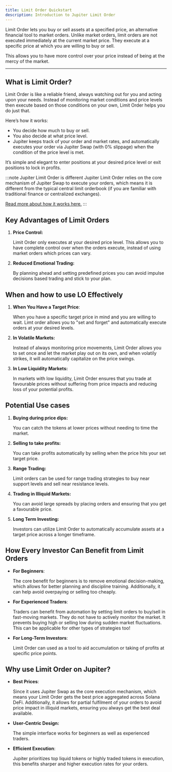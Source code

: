 ```yaml
---
title: Limit Order Quickstart
description: Introduction to Jupiter Limit Order
---
```


<head>
    <title>Limit Order Quickstart</title>
    <meta name="twitter:card" content="summary" />
</head>

Limit Order lets you buy or sell assets at a specified price, an alternative financial tool to market orders. Unlike market orders, limit orders are not executed immediately at the current market price. They execute at a specific price at which you are willing to buy or sell.

This allows you to have more control over your price instead of being at the mercy of the market.

---

## What is Limit Order?

Limit Order is like a reliable friend, always watching out for you and acting upon your needs. Instead of monitoring market conditions and price levels then execute based on those conditions on your own, Limit Order helps you do just that.

Here’s how it works:

- You decide how much to buy or sell.
- You also decide at what price level.
- Jupiter keeps track of your order and market rates, and automatically executes your order via Jupiter Swap (with 0% slippage) when the condition of the price level is met.

It’s simple and elegant to enter positions at your desired price level or exit positions to lock in profits.

:::note Jupiter Limit Order is different
Jupiter Limit Order relies on the core mechanism of Jupiter Swap to execute your orders, which means it is different from the typical central limit orderbook (if you are familiar with traditional finance or centralized exchanges).

[Read more about how it works here.](./how-limit-order-works)
:::

## Key Advantages of Limit Orders

1. **Price Control:**

    Limit Order only executes at your desired price level. This allows you to have complete control over when the orders execute, instead of using market orders which prices can vary.

2. **Reduced Emotional Trading:**

    By planning ahead and setting predefined prices you can avoid impulse decisions based trading and stick to your plan.


## When and how to use LO Effectively

1. **When You Have a Target Price**:

    When you have a specific target price in mind and you are willing to wait. Limt order allows you to "set and forget" and automatically execute orders at your desired levels.

2. **In Volatile Markets:**

    Instead of always monitoring price movements, Limit Order allows you to set once and let the market play out on its own, and when volatily strikes, it will automatically capitalize on the price swings.

3. **In Low Liquidity Markets:**

    In markets with low liquidity, Limit Order ensures that you trade at favourable prices without suffering from price impacts and reducing loss of your potential profits.

## Potential Use cases

1. **Buying during price dips:**

    You can catch the tokens at lower prices without needing to time the market.

2. **Selling to take profits:**

    You can take profits automatically by selling when the price hits your set target price.

3. **Range Trading:**

    Limit orders can be used for range trading strategies to buy near support levels and sell near resistance levels.

4. **Trading in Illiquid Markets:**

    You can avoid large spreads by placing orders and ensuring that you get a favourable price.

5. **Long Term Investing:**

    Investors can utilize Limit Order to automatically accumulate assets at a target price across a longer timeframe.

## How Every Investor Can Benefit from Limit Orders

- **For Beginners**:

    The core benefit for beginners is to remove emotional decision-making, which allows for better planning and discipline training. Additionally, it can help avoid overpaying or selling too cheaply.

- **For Experienced Traders**:

    Traders can benefit from automation by setting limit orders to buy/sell in fast-moving markets. They do not have to actively monitor the market. It prevents buying high or selling low during sudden market fluctuations. This can be applicable for other types of strategies too!

- **For Long-Term Investors**:

    Limit Order can used as a tool to aid accumulation or taking of profits at specific price points.

## Why use Limit Order on Jupiter?

- **Best Prices**:

    Since it uses Jupiter Swap as the core execution mechanism, which means your Limit Order gets the best price aggregated across Solana DeFi. Additionally, it allows for partial fulfilment of your orders to avoid price impact in illiquid markets, ensuring you always get the best deal available.

- **User-Centric Design:**

    The simple interface works for beginners as well as experienced traders.

- **Efficient Execution**:

    Jupiter prioritizes top liquid tokens or highly traded tokens in execution, this benefits sharper and higher execution rates for your orders.